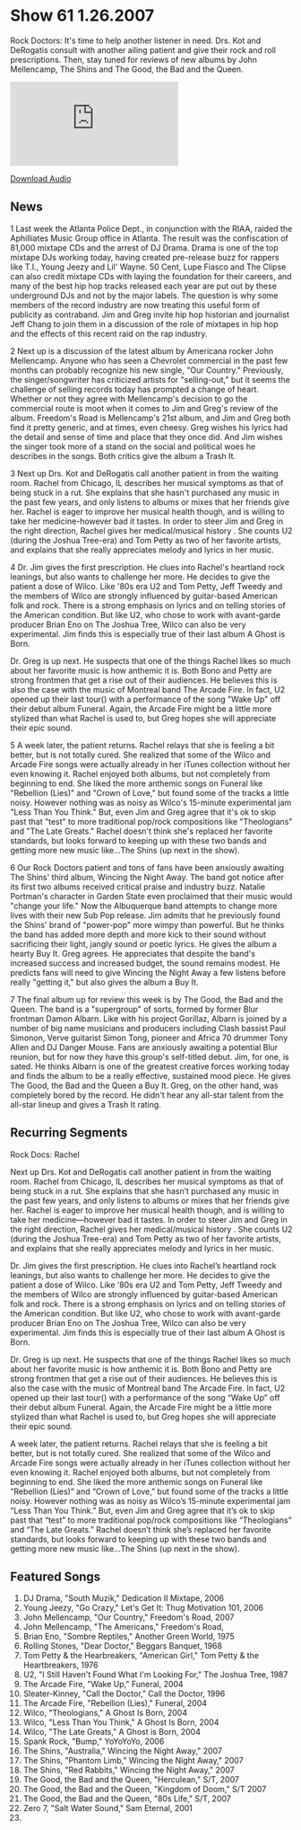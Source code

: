 # Show 61 1.26.2007
Rock Doctors: It's time to help another listener in need. Drs. Kot and DeRogatis consult with another ailing patient and give their rock and roll prescriptions. Then, stay tuned for reviews of new albums by John Mellencamp, The Shins and The Good, the Bad and the Queen.

![main image](http://www.soundopinions.org/main%20image/x.php)

[Download Audio](http://audio.soundopinions.org/streams/2007/01/so_20070126.m3u)

## News
1 Last week the Atlanta Police Dept., in conjunction with the RIAA, raided the Aphilliates Music Group office in Atlanta. The result was the confiscation of 81,000 mixtape CDs and the arrest of DJ Drama. Drama is one of the top mixtape DJs working today, having created pre-release buzz for rappers like T.I., Young Jeezy and Lil' Wayne. 50 Cent, Lupe Fiasco and The Clipse can also credit mixtape CDs with laying the foundation for their careers, and many of the best hip hop tracks released each year are put out by these underground DJs and not by the major labels. The question is why some members of the record industry are now treating this useful form of publicity as contraband. Jim and Greg invite hip hop historian and journalist Jeff Chang to join them in a discussion of the role of mixtapes in hip hop and the effects of this recent raid on the rap industry. 

2 Next up is a discussion of the latest album by Americana rocker John Mellencamp. Anyone who has seen a Chevrolet commercial in the past few months can probably recognize his new single, "Our Country." Previously, the singer/songwriter has criticized artists for "selling-out," but it seems the challenge of selling records today has prompted a change of heart. Whether or not they agree with Mellencamp's decision to go the commercial route is moot when it comes to Jim and Greg's review of the album. Freedom's Road is Mellencamp's 21st album, and Jim and Greg both find it pretty generic, and at times, even cheesy. Greg wishes his lyrics had the detail and sense of time and place that they once did. And Jim wishes the singer took more of a stand on the social and political woes he describes in the songs. Both critics give the album a Trash It.

3 Next up Drs. Kot and DeRogatis call another patient in from the waiting room. Rachel from Chicago, IL describes her musical symptoms as that of being stuck in a rut. She explains that she hasn't purchased any music in the past few years, and only listens to albums or mixes that her friends give her. Rachel is eager to improve her musical health though, and is willing to take her medicine-however bad it tastes. In order to steer Jim and Greg in the right direction, Rachel gives her medical/musical history . She counts U2 (during the Joshua Tree-era) and Tom Petty as two of her favorite artists, and explains that she really appreciates melody and lyrics in her music.

4 Dr. Jim gives the first prescription. He clues into Rachel's heartland rock leanings, but also wants to challenge her more. He decides to give the patient a dose of Wilco. Like '80s era U2 and Tom Petty, Jeff Tweedy and the members of Wilco are strongly influenced by guitar-based American folk and rock. There is a strong emphasis on lyrics and on telling stories of the American condition. But like U2, who chose to work with avant-garde producer Brian Eno on The Joshua Tree, Wilco can also be very experimental. Jim finds this is especially true of their last album A Ghost is Born.

Dr. Greg is up next. He suspects that one of the things Rachel likes so much about her favorite music is how anthemic it is. Both Bono and Petty are strong frontmen that get a rise out of their audiences. He believes this is also the case with the music of Montreal band The Arcade Fire. In fact, U2 opened up their last tour() with a performance of the song "Wake Up" off their debut album Funeral. Again, the Arcade Fire might be a little more stylized than what Rachel is used to, but Greg hopes she will appreciate their epic sound.

5 A week later, the patient returns. Rachel relays that she is feeling a bit better, but is not totally cured. She realized that some of the Wilco and Arcade Fire songs were actually already in her iTunes collection without her even knowing it. Rachel enjoyed both albums, but not completely from beginning to end. She liked the more anthemic songs on Funeral like "Rebellion (Lies)" and "Crown of Love," but found some of the tracks a little noisy. However nothing was as noisy as Wilco's 15-minute experimental jam "Less Than You Think." But, even Jim and Greg agree that it's ok to skip past that "test" to more traditional pop/rock compositions like "Theologians" and "The Late Greats." Rachel doesn't think she's replaced her favorite standards, but looks forward to keeping up with these two bands and getting more new music like...The Shins (up next in the show).

6 Our Rock Doctors patient and tons of fans have been anxiously awaiting The Shins' third album, Wincing the Night Away. The band got notice after its first two albums received critical praise and industry buzz. Natalie Portman's character in Garden State even proclaimed that their music would "change your life." Now the Albuquerque band attempts to change more lives with their new Sub Pop release. Jim admits that he previously found the Shins' brand of "power-pop" more wimpy than powerful. But he thinks the band has added more depth and more kick to their sound without sacrificing their light, jangly sound or poetic lyrics. He gives the album a hearty Buy It. Greg agrees. He appreciates that despite the band's increased success and increased budget, the sound remains modest. He predicts fans will need to give Wincing the Night Away a few listens before really "getting it," but also gives the album a Buy It. 

7 The final album up for review this week is by The Good, the Bad and the Queen. The band is a "supergroup" of sorts, formed by former Blur frontman Damon Albarn. Like with his project Gorillaz, Albarn is joined by a number of big name musicians and producers including Clash bassist Paul Simonon, Verve guitarist Simon Tong, pioneer and Africa 70 drummer Tony Allen and DJ Danger Mouse. Fans are anxiously awaiting a potential Blur reunion, but for now they have this group's self-titled debut. Jim, for one, is sated. He thinks Albarn is one of the greatest creative forces working today and finds the album to be a really effective, sustained mood piece. He gives The Good, the Bad and the Queen a Buy It. Greg, on the other hand, was completely bored by the record. He didn't hear any all-star talent from the all-star lineup and gives a Trash It rating.

## Recurring Segments
Rock Docs: Rachel 

Next up Drs. Kot and DeRogatis call another patient in from the waiting room. Rachel from Chicago, IL describes her musical symptoms as that of being stuck in a rut. She explains that she hasn’t purchased any music in the past few years, and only listens to albums or mixes that her friends give her. Rachel is eager to improve her musical health though, and is willing to take her medicine—however bad it tastes. In order to steer Jim and Greg in the right direction, Rachel gives her medical/musical history . She counts U2 (during the Joshua Tree-era) and Tom Petty as two of her favorite artists, and explains that she really appreciates melody and lyrics in her music.

Dr. Jim gives the first prescription. He clues into Rachel’s heartland rock leanings, but also wants to challenge her more. He decides to give the patient a dose of Wilco. Like ‘80s era U2 and Tom Petty, Jeff Tweedy and the members of Wilco are strongly influenced by guitar-based American folk and rock. There is a strong emphasis on lyrics and on telling stories of the American condition. But like U2, who chose to work with avant-garde producer Brian Eno on The Joshua Tree, Wilco can also be very experimental. Jim finds this is especially true of their last album A Ghost is Born.

Dr. Greg is up next. He suspects that one of the things Rachel likes so much about her favorite music is how anthemic it is. Both Bono and Petty are strong frontmen that get a rise out of their audiences. He believes this is also the case with the music of Montreal band The Arcade Fire. In fact, U2 opened up their last tour() with a performance of the song “Wake Up” off their debut album Funeral. Again, the Arcade Fire might be a little more stylized than what Rachel is used to, but Greg hopes she will appreciate their epic sound.

A week later, the patient returns. Rachel relays that she is feeling a bit better, but is not totally cured. She realized that some of the Wilco and Arcade Fire songs were actually already in her iTunes collection without her even knowing it. Rachel enjoyed both albums, but not completely from beginning to end. She liked the more anthemic songs on Funeral like “Rebellion (Lies)” and “Crown of Love,” but found some of the tracks a little noisy. However nothing was as noisy as Wilco’s 15-minute experimental jam “Less Than You Think.” But, even Jim and Greg agree that it’s ok to skip past that “test” to more traditional pop/rock compositions like “Theologians” and “The Late Greats.” Rachel doesn’t think she’s replaced her favorite standards, but looks forward to keeping up with these two bands and getting more new music like…The Shins (up next in the show).

## Featured Songs
1. DJ Drama, "South Muzik," Dedication II Mixtape, 2006
2. Young Jeezy, "Go Crazy," Let's Get It: Thug Motivation 101, 2006
3. John Mellencamp, "Our Country," Freedom's Road, 2007
4. John Mellencamp, "The Americans," Freedom's Road,
5. Brian Eno, "Sombre Reptiles," Another Green World, 1975
6. Rolling Stones, "Dear Doctor," Beggars Banquet, 1968
7. Tom Petty & the Hearbreakers, "American Girl," Tom Petty & the Heartbreakers, 1976
8. U2, "I Still Haven't Found What I'm Looking For," The Joshua Tree, 1987 
9. The Arcade Fire, "Wake Up," Funeral, 2004
10. Sleater-Kinney, "Call the Doctor," Call the Doctor, 1996
11. The Arcade Fire, "Rebellion (Lies)," Funeral, 2004
12. Wilco, "Theologians," A Ghost Is Born, 2004
13. Wilco, "Less Than You Think," A Ghost Is Born, 2004
14. Wilco, "The Late Greats," A Ghost is Born, 2004
15. Spank Rock, "Bump," YoYoYoYo, 2006
16. The Shins, "Australia," Wincing the Night Away," 2007
17. The Shins, "Phantom Limb," Wincing the Night Away," 2007
18. The Shins, "Red Rabbits," Wincing the Night Away," 2007 
19. The Good, the Bad and the Queen, "Herculean," S/T, 2007
20. The Good, the Bad and the Queen, "Kingdom of Doom," S/T 2007
21. The Good, the Bad and the Queen, "80s Life," S/T, 2007
22. Zero 7, "Salt Water Sound," Sam Eternal, 2001
23. 
